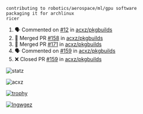 ```
contributing to robotics/aerospace/ml/gpu software
packaging it for archlinux
ricer
```

<!--START_SECTION:activity-->
1. 🗣 Commented on [#12](https://github.com/acxz/pkgbuilds/issues/12) in [acxz/pkgbuilds](https://github.com/acxz/pkgbuilds)
2. 🎉 Merged PR [#158](https://github.com/acxz/pkgbuilds/pull/158) in [acxz/pkgbuilds](https://github.com/acxz/pkgbuilds)
3. 🎉 Merged PR [#171](https://github.com/acxz/pkgbuilds/pull/171) in [acxz/pkgbuilds](https://github.com/acxz/pkgbuilds)
4. 🗣 Commented on [#159](https://github.com/acxz/pkgbuilds/issues/159) in [acxz/pkgbuilds](https://github.com/acxz/pkgbuilds)
5. ❌ Closed PR [#159](https://github.com/acxz/pkgbuilds/pull/159) in [acxz/pkgbuilds](https://github.com/acxz/pkgbuilds)
<!--END_SECTION:activity-->


![statz](https://github-readme-stats.vercel.app/api?username=acxz&include_all_commits=true&show_icons=true)

<p><img align="center" src="https://github-readme-streak-stats.herokuapp.com/?user=acxz&" alt="acxz" /></p>

[![trophy](https://github-profile-trophy.vercel.app/?username=acxz)](https://github.com/ryo-ma/github-profile-trophy)

[![lngwgez](https://github-readme-stats.vercel.app/api/top-langs/?username=acxz&layout=compact)](https://github.com/acxz/github-readme-stats)
